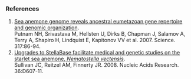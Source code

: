 ### References

1.  [Sea anemone genome reveals ancestral eumetazoan gene repertoire and
    genomic organization](http://europepmc.org/abstract/MED/17615350).\
    Putnam NH, Srivastava M, Hellsten U, Dirks B, Chapman J, Salamov A,
    Terry A, Shapiro H, Lindquist E, Kapitonov VV et al. 2007. Science.
    317:86-94.
2.  [Upgrades to StellaBase facilitate medical and genetic studies on
    the starlet sea anemone, *Nematostella
    vectensis*](http://europepmc.org/abstract/MED/17982171).\
    Sullivan JC, Reitzel AM, Finnerty JR. 2008. Nucleic Acids Research.
    36:D607-11.
